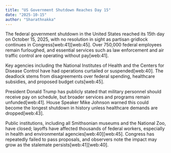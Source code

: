 ```yaml
---
title: "US Government Shutdown Reaches Day 15"
date: "2025-10-15"
author: "Sharathnakka"
---
```


The federal government shutdown in the United States reached its 15th day on October 15, 2025, with no resolution in sight as partisan gridlock continues in Congress[web:41][web:45]. Over 750,000 federal employees remain furloughed, and essential services such as law enforcement and air traffic control are operating without pay[web:41].

Key agencies including the National Institutes of Health and the Centers for Disease Control have had operations curtailed or suspended[web:40]. The deadlock stems from disagreements over federal spending, healthcare subsidies, and proposed budget cuts[web:45].

President Donald Trump has publicly stated that military personnel should receive pay on schedule, but broader services and programs remain unfunded[web:41]. House Speaker Mike Johnson warned this could become the longest shutdown in history unless healthcare demands are dropped[web:43].

Public institutions, including all Smithsonian museums and the National Zoo, have closed; layoffs have affected thousands of federal workers, especially in health and environmental agencies[web:40][web:45]. Congress has repeatedly failed to pass proposals, and observers note the impact may grow as the stalemate persists[web:41][web:40].
